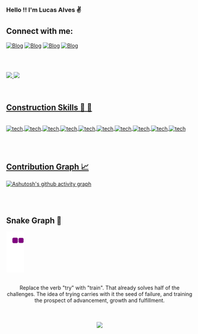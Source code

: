 ### Hello !!  I'm Lucas Alves  ✌️

## Connect with me: 

[![Blog](https://img.shields.io/badge/Gmail-D14836?style=for-the-badge&logo=gmail&logoColor=white)](mailto:lucasfasilva27@gmail.com)
[![Blog](https://img.shields.io/badge/Telegram-2CA5E0?style=for-the-badge&logo=telegram&logoColor=white)](https://t.me/Dev_LukasAlves)
[![Blog](https://img.shields.io/badge/Discord-7289DA?style=for-the-badge&logo=discord&logoColor=white)](Lukas_alves#2567)
[![Blog](https://img.shields.io/badge/-LinkedIn-%230077B5?style=for-the-badge&logo=linkedin&logoColor=white)](https://www.linkedin.com/in/lucas-alves-107ab120a)


## 
<br/>
<br/>


<div>
  <a href="https://www.linkedin.com/in/lucas-alves-107ab120a">
  <img height="180em" src="https://github-readme-stats.vercel.app/api?username=LukasAlves2711&show_icons=true&theme=dracula&include_all_commits=true&count_private=true"/>
  <img height="180em" src="https://github-readme-stats.vercel.app/api/top-langs/?username=LukasAlves2711&layout=compact&langs_count=16&theme=dracula"/>
</div>

<br/>
<br/>
  
## Construction Skills 🚀 🚧

<div style="display: inline_block"> <br/>
     <img align="center"  alt="tech" src="https://img.shields.io/badge/HTML5-E34F26?style=for-the-badge&logo=html5&logoColor=white" />  
     <img align="center"  alt="tech" src="https://img.shields.io/badge/CSS3-1572B6?style=for-the-badge&logo=css3&logoColor=white" />  
     <img align="center"  alt="tech" src="https://img.shields.io/badge/JavaScript-323330?style=for-the-badge&logo=javascript&logoColor=F7DF1E" />
     <img align="center"  alt="tech" src="https://img.shields.io/badge/Java-ED8B00?style=for-the-badge&logo=java&logoColor=white" /> 
     <img align="center"  alt="tech" src="https://img.shields.io/badge/Python-14354C?style=for-the-badge&logo=python&logoColor=white" /> 
     <img align="center"  alt="tech" src="https://img.shields.io/badge/PHP-777BB4?style=for-the-badge&logo=php&logoColor=white" /> 
     <img align="center"  alt="tech" src="https://img.shields.io/badge/Node.js-43853D?style=for-the-badge&logo=node.js&logoColor=white" /> 
     <img align="center"  alt="tech" src="https://img.shields.io/badge/React-20232A?style=for-the-badge&logo=react&logoColor=61DAFB" /> 
     <img align="center"  alt="tech" src="https://img.shields.io/badge/Spring-6DB33F?style=for-the-badge&logo=spring&logoColor=white" /> 
     <img align="center"  alt="tech" src="https://img.shields.io/badge/Laravel-FF2D20?style=for-the-badge&logo=laravel&logoColor=white" />  
</div> <br/>

<br/>
<br/>
  
## Contribution Graph 📈 
  
  
 [![Ashutosh's github activity graph](https://activity-graph.herokuapp.com/graph?username=LukasAlves2711&theme=dracula)](https://github.com/LukasAlves2711/github-readme-activity-graph)
  
<br/>
<br/>
  
  
  ## Snake Graph 🐍
  
  
  ![snake gif](https://github.com/LukasAlves2711/LukasAlves2711/blob/output/github-contribution-grid-snake.gif)

  
 ##
  
  
<p align="center">
     Replace the verb "try" with "train". That already solves half of the challenges.
The idea of trying carries with it the seed of failure, and training the prospect of advancement, growth and fulfillment.
</p>
  

                                                                                                                  
<h1 align="center">
   <img src="https://user-images.githubusercontent.com/79018137/150166341-aaee1ebe-eb49-46d8-8ebd-df12871f240d.gif"/>
</h1>                                                                                                                  
                                                                                                                  
